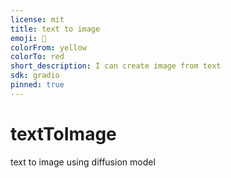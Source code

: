 ```yaml
---
license: mit
title: text to image
emoji: 🚀
colorFrom: yellow
colorTo: red
short_description: I can create image from text
sdk: gradio
pinned: true
---
```

# textToImage
text to image using diffusion model
